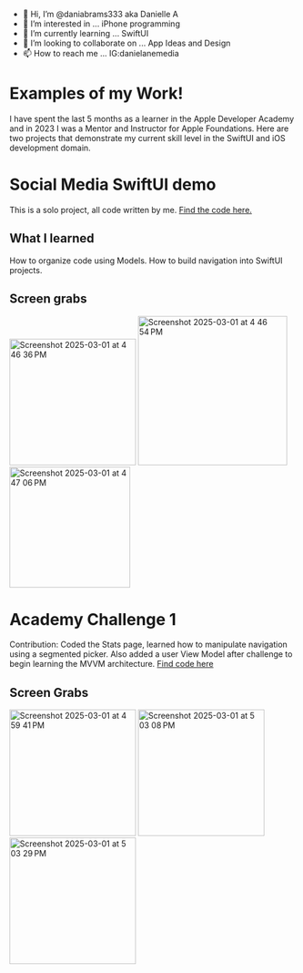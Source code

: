 - 👋 Hi, I’m @daniabrams333 aka Danielle A
- 👀 I’m interested in ... iPhone programming 
- 🌱 I’m currently learning ... SwiftUI
- 💞️ I’m looking to collaborate on ... App Ideas and Design
- 📫 How to reach me ... IG:danielanemedia

<!---
daniabrams333/daniabrams333 is a ✨ special ✨ repository because its `README.md` (this file) appears on your GitHub profile.
You can click the Preview link to take a look at your changes.
--->

<h1>Examples of my Work!</h1>

<p>I have spent the last 5 months as a learner in the Apple Developer Academy and in 2023 I was a Mentor and Instructor for Apple Foundations. Here are two projects that demonstrate my current skill level in the SwiftUI and iOS development domain.</p>

<h1>Social Media SwiftUI demo</h1>
This is a solo project, all code written by me. 
<a href= "https://github.com/daniabrams333/NavigationExample">Find the code here.</a>
<h2>What I learned</h2>
How to organize code using Models. How to build navigation into SwiftUI projects.
<h2>Screen grabs</h2>
<img width="222" alt="Screenshot 2025-03-01 at 4 46 36 PM" src="https://github.com/user-attachments/assets/6ffc1bd5-0dc3-48cf-843b-5ccb34a5f21b" />
<img width="262" alt="Screenshot 2025-03-01 at 4 46 54 PM" src="https://github.com/user-attachments/assets/2c847928-007e-475b-a270-0bc5933cc968" />
<img width="212" alt="Screenshot 2025-03-01 at 4 47 06 PM" src="https://github.com/user-attachments/assets/403dfa5b-a7fd-4b69-a368-9d85c4596ba3" />


<h1>Academy Challenge 1</h1>
Contribution: Coded the Stats page, learned how to manipulate navigation using a segmented picker. Also added a user View Model after challenge to begin learning the MVVM architecture. 
<a href= "https://github.com/daniabrams333/LockInStats">Find code here</a>
<h2>Screen Grabs</h2>

<img width="222" alt="Screenshot 2025-03-01 at 4 59 41 PM" src="https://github.com/user-attachments/assets/380301a8-8751-4bd6-a3e9-0f5ea4547f6b" />
<img width="222" alt="Screenshot 2025-03-01 at 5 03 08 PM" src="https://github.com/user-attachments/assets/1b85229a-c539-475a-9862-b0b657b6dd9f" />

<img width="222" alt="Screenshot 2025-03-01 at 5 03 29 PM" src="https://github.com/user-attachments/assets/9937c854-4540-44c7-88fa-add22423852e" />


